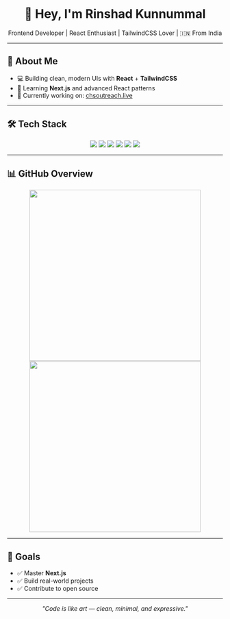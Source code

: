 <h1 align="center">👋 Hey, I'm Rinshad Kunnummal</h1>
<p align="center">Frontend Developer | React Enthusiast | TailwindCSS Lover | 🇮🇳 From India</p>

---

## 🚀 About Me
- 💻 Building clean, modern UIs with **React** + **TailwindCSS**
- 🌱 Learning **Next.js** and advanced React patterns
- 🔗 Currently working on: [chsoutreach.live](https://chsoutreach.live)

---

## 🛠 Tech Stack
<p align="center">
  <img src="https://img.shields.io/badge/JavaScript-000000?style=flat&logo=javascript&logoColor=F7DF1E" />
  <img src="https://img.shields.io/badge/React-000000?style=flat&logo=react&logoColor=61DAFB" />
  <img src="https://img.shields.io/badge/TailwindCSS-000000?style=flat&logo=tailwind-css&logoColor=38B2AC" />
  <img src="https://img.shields.io/badge/Bootstrap-000000?style=flat&logo=bootstrap&logoColor=7952B3" />
  <img src="https://img.shields.io/badge/HTML5-000000?style=flat&logo=html5&logoColor=E34F26" />
  <img src="https://img.shields.io/badge/CSS3-000000?style=flat&logo=css3&logoColor=1572B6" />
</p>

---

## 📊 GitHub Overview
<p align="center">
  <img src="https://github-readme-stats.vercel.app/api?username=rinshadkl&show_icons=true&theme=transparent" width="400" />
  <img src="https://github-readme-streak-stats.herokuapp.com?user=rinshadkl&theme=transparent" width="400" />
</p>

------

## 🎯 Goals
- ✅ Master **Next.js**
- ✅ Build real-world projects
- ✅ Contribute to open source

---

<p align="center"><i>"Code is like art — clean, minimal, and expressive."</i></p>
